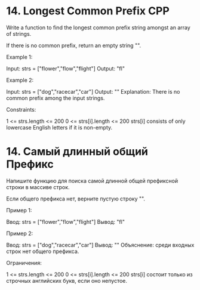 # 14. Longest Common Prefix CPP

Write a function to find the longest common prefix string amongst an array of strings.

If there is no common prefix, return an empty string "".

 

Example 1:

Input: strs = ["flower","flow","flight"]
Output: "fl"

Example 2:

Input: strs = ["dog","racecar","car"]
Output: ""
Explanation: There is no common prefix among the input strings.
 

Constraints:

1 <= strs.length <= 200
0 <= strs[i].length <= 200
strs[i] consists of only lowercase English letters if it is non-empty.

# 14. Самый длинный общий Префикс

Напишите функцию для поиска самой длинной общей префиксной строки в массиве строк.

Если общего префикса нет, верните пустую строку "".

 

Пример 1:

Ввод: strs = ["flower","flow","flight"]
Вывод:  "fl"

Пример 2:

Ввод: strs = ["dog","racecar","car"]
Вывод: ""
Объяснение: среди входных строк нет общего префикса.
 

Ограничения:

1 <= strs.length <= 200
0 <= strs[i].length <= 200
strs[i] состоит только из строчных английских букв, если оно непустое.
